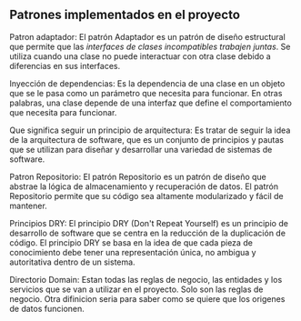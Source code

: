 ## Patrones implementados en el proyecto

Patron adaptador: El patrón Adaptador es un patrón de diseño estructural que permite que las *interfaces de clases incompatibles trabajen juntas*. Se utiliza cuando una clase no puede interactuar con otra clase debido a diferencias en sus interfaces.

Inyección de dependencias: Es la dependencia de una clase en un objeto que se le pasa como un parámetro que necesita para funcionar. En otras palabras, una clase depende de una interfaz que define el comportamiento que necesita para funcionar. 

Que significa seguir un principio de arquitectura: Es tratar de seguir la idea de la arquitectura de software, que es un conjunto de principios y pautas que se utilizan para diseñar y desarrollar una variedad de sistemas de software. 

Patron Repositorio: El patrón Repositorio es un patrón de diseño que abstrae la lógica de almacenamiento y recuperación de datos. El patrón Repositorio permite que su código sea altamente modularizado y fácil de mantener.

Principios DRY: El principio DRY (Don't Repeat Yourself) es un principio de desarrollo de software que se centra en la reducción de la duplicación de código. El principio DRY se basa en la idea de que cada pieza de conocimiento debe tener una representación única, no ambigua y autoritativa dentro de un sistema.

Directorio Domain: Estan todas las reglas de negocio, las entidades y los servicios que se van a utilizar en el proyecto. Solo son las reglas de negocio. Otra difinicion seria para saber como se quiere que los origenes de datos funcionen.
